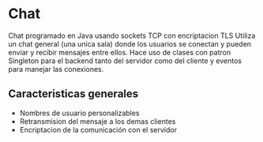 # Chat
Chat programado en Java usando sockets TCP con encriptacion TLS
Utiliza un chat general (una unica sala) donde los usuarios se conectan y pueden enviar y recibir mensajes entre ellos.
Hace uso de clases con patron Singleton para el backend tanto del servidor como del cliente y eventos para manejar las conexiones.


## Caracteristicas generales
* Nombres de usuario personalizables
* Retransmision del mensaje a los demas clientes
* Encriptacion de la comunicación con el servidor
